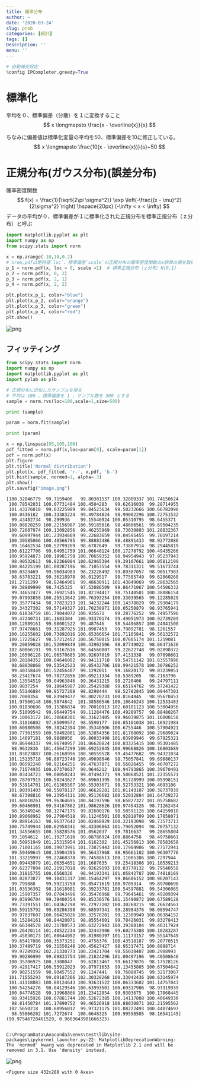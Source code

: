 ```yaml
---
title: 確率分布
author: ~
date: '2020-03-24'
slug: prob
categories: [統計]
tags: []
Description: ''
menu: ''
---
```



```python
# 自動補完設定
%config IPCompleter.greedy=True
```

# 標準化
平均を０、標準偏差（分散）を１に変換すること
$$
x  \longmapsto \frac{x - \overline{x}}{s}
$$

ちなみに偏差値は標準化変量の平均を50、標準偏差を10に修正している。
$$
x  \longmapsto \frac{10(x - \overline{x})}{s}+50
$$

# 正規分布(ガウス分布)(誤差分布)
確率密度関数  
$$
f(x) = \frac{1}{\sqrt{2\pi \sigma^2}} \exp \left(-\frac{(x - \mu)^2}
{2\sigma^2} \right) \hspace{20px} (-\infty < x < \infty)
$$
データの平均が０、標準偏差が１に標準化された正規分布を標準正規分布（ｚ分布）と呼ぶ



```python
import matplotlib.pyplot as plt
import numpy as np
from scipy.stats import norm

x = np.arange(-10,10,0.2)
# nrom,pdfは期待値`loc`、標準偏差`scale`の正規分布の確率密度関数のx辞典の値を取得する
p_1 = norm.pdf(x, loc = 0, scale =1)  # 標準正規分布（ｚ分布）N(0,1)
p_2 = norm.pdf(x, 0, 2)
p_3 = norm.pdf(x, 2, 1)
p_4 = norm.pdf(x, 2, 2)

plt.plot(x,p_1, color="blue")
plt.plot(x,p_2, color="orange")
plt.plot(x,p_3, color="green")
plt.plot(x,p_4, color="red")
plt.show()
```


![png](output_4_0.png)


## フィッティング


```python
from scipy.stats import norm
import numpy as np
import matplotlib.pyplot as plt
import pylab as plb

# 正規分布に近似したサンプルを得る
# 平均は 100 、標準偏差を 1 、サンプル数を 500 とする
sample = norm.rvs(loc=100,scale=1,size=500)

print (sample)

param = norm.fit(sample)

print (param)

x = np.linspace(95,105,100)
pdf_fitted = norm.pdf(x,loc=param[0], scale=param[1])
pdf = norm.pdf(x)
plt.figure
plt.title('Normal distribution')
plt.plot(x, pdf_fitted, 'r-', x,pdf, 'b-')
plt.hist(sample, normed=1, alpha=.3)
plt.show()
plt.savefig("image.png")
```

    [100.32046779  99.7159406   99.80301537 100.32889337 101.74150624
     100.78542031 100.07731484 100.4504283   99.62616038  99.28714955
     101.43176018  99.03225989  99.84523634  99.50232666 100.66782098
     100.0436182  100.33383224  99.49784824  98.99002296 100.72751532
      99.43482734  98.299936    99.15540924 100.05310795  98.6455371
     100.08820259 100.22156987 100.59185016  98.48686561  99.69504235
     100.72687974 100.13092856  99.46255969  98.73030803 101.28832367
      99.60997944 101.23934669  99.22683659  99.04595455  99.70197214
     100.30585066 100.40566795  99.88883486  98.48891433  98.92772086
      99.16462534 100.52799269  98.6787649   99.73807914  98.29445819
     100.61227706  99.64951759 101.06640124 100.17278792 100.49435266
     100.95924873 100.19981759 100.70659352  98.94954943  97.95237943
      98.90532613  98.82366084 100.62965384  99.39107661 100.05812199
     100.84225199 101.00287196  98.71053554  99.78311311  99.51673744
     100.0323469   99.96034903  98.23226492  99.89387057  98.90517983
      98.63783221  99.36218978  98.0129517   98.77585749  99.62860268
     101.2711299   98.82464961  99.48630911 101.43849069  99.28632565
      99.38989999  98.7425325   97.53086509  99.86471067 100.54506332
      99.34652477  99.76921545 101.82194417  98.75140501 100.38086154
      99.07993858 100.25513642 100.76393254 100.33039565  99.12285029
      99.35777434  98.77823213 101.34232244 100.14378829  99.29304179
      99.34327302  99.57149327 101.70238971 100.05250879  98.93765941
     100.61834759 101.79044072 100.935671    99.28776252  99.74957596
      99.47240731 101.1683304  100.93370174  99.49051973 100.92739209
     100.12089161  99.98001522  99.487646    98.54496857 100.24941508
      97.97478661  99.31287925 101.0987453   99.79092781  98.1261557
     100.16255602 100.73892016 100.65366654 101.71105841  99.56132572
     100.17225627  98.57212452 100.56750015 100.07605174 101.1219081
      99.20859028 101.52099849 100.43902506  98.87749022  98.66471636
     102.60066191  99.93167616  98.64560807  99.22622748  99.02890372
     100.16596128 101.06570685 100.92697019  97.4131338   99.07098661
     100.28184352 100.04646082  99.94111718  99.54751142 101.63557896
      98.68838068  99.53542523  99.05432706 100.99421578 100.30786252
      99.40358449 101.52456407  99.1292011   99.16820172  99.03239951
      98.23417674  99.78272856 100.09211334  98.5389205   98.7163796
     100.13554519  99.04963846  99.36431215  98.2720406   99.24797111
     100.9837254   99.10645987 100.25429388  99.65194762  99.37241422
     100.55146884  99.85727208  98.8298444   98.52782845 100.09447301
     100.7080354   98.83949477  98.80270233 100.8164845   98.95670451
     101.97560148 100.5874842  101.38580546 100.10646243 100.12533483
     100.01830696  99.15386834  99.70010913 102.60101123 100.53004956
      99.51099542  99.96449754  99.11284476 100.49289757  98.88480267
      99.10063172 101.30668301  98.31623405  99.96039875 101.16000158
      99.31016802  97.85099572  98.5590177  100.85101038 101.16921984
     100.60980508  99.38242394 100.35340906 100.6755446  100.57904921
     100.77301559 100.50492861 100.52854356 101.81708092 100.29689024
     100.14697181  99.9880956   99.80033498 101.03909946  99.67925321
      99.86944337  99.96740957 101.06620824 100.83325415 100.95301485
      98.9632836  101.45647299 100.69252045 100.99668826 100.16803689
     101.03823887 100.26168996 100.50559528  99.45477682  99.94321034
     101.15135718  98.88723748 100.49698046  98.75057841  99.69080137
     100.06592248  98.92164251  99.47637871  98.56026455  99.46707272
      99.71574935 100.07370637  99.9646212  100.94793865 100.39670491
     100.03434723  99.08050243  99.07494371  99.50068521 101.22355571
     100.78707915 100.50243627  98.69601395  98.91720999 100.05998151
      99.53914701 101.61385507 100.55303671  98.52753321 100.4693106
     101.00391403  98.55078117 100.46628281 101.01143107 100.38737039
      98.67398816  99.23954111 100.95136682 100.52012884 101.64739272
     101.68010261  99.96364695 100.84197596  98.65827327 101.05758682
      99.60466901  99.54167862 101.98628626 100.97454326  98.71262454
      98.36349246  98.12747175  99.82600176  98.50591126 100.64159018
     100.89068962  99.27904518  99.11246501 100.92818709 100.17858071
      99.88914163  98.96377642 100.02468929 100.22193098  98.73573713
     100.75749944 100.62958341  98.43306863 101.79052094  98.70757132
     101.34556655 100.35828576 101.0562037   99.7816637   99.28655804
      99.1054612  101.19271616  99.08786924 100.8864758   98.49758661
      98.50951949 101.25315954 101.6162302  101.45256813 100.78583658
     100.71001165 100.39073991 101.73875443 100.17984906  98.77172941
      99.59469645 100.35904395  99.56437968  98.95661102 100.96307776
     101.33219997  99.22468378  99.74588613 100.11005386 100.7297944
     100.09443079 101.06354651 101.1687635   99.25418306 101.18539213
      99.62377004 102.21917018  99.92629193 100.83770132  99.79540558
     100.31815755 100.6560326   98.94193341 101.05842787 100.74818169
     100.02073077  99.10431317 100.15464297  99.86606152 100.96207143
      99.799888    99.59213758  99.05471619 100.9705314   99.89700698
     101.03536302  98.11618081  99.39233781 100.54597881  99.54306065
     100.15907357  99.07843496  99.35476968  99.79645461  99.49209394
      99.03996704  99.39400354  99.85330576 101.15490872 100.67589128
      99.73391551 101.04362798  99.72977102 100.30268215  98.76624561
     100.59115792  99.69286398  99.68597341  99.28984376  98.08594747
      99.97837607 100.96425026 100.32578201  99.12309949 100.06384152
      98.15284161  98.84420071  98.85554601  99.78426031  99.83278413
      99.66344578 102.31780573 100.63272943 100.39388104  99.40317924
     100.26420114 101.40522234 100.32443906  99.60275308 100.10283287
      99.45030173 101.80644992  99.81980397 101.11173157  99.55147649
      99.65417086 100.35373251  99.4756376  100.43518187  99.20770515
     100.37489719  99.31550248 100.45627427  98.95317471 100.8888714
      99.97289392 102.21330773 100.22421704  98.55038407 100.2988993
      99.90286999  99.69833754 100.21824296 101.00497196  99.40508646
     100.35706975 100.3300047   99.62813467  99.66129876  98.17528126
      99.42917417 100.55912023  99.87971653  99.13455805 100.67504642
      99.98251559  98.90457552  99.1247441   99.76088745  99.32173067
     101.71555293  99.09187266 102.30328268 100.33042436 100.63145974
     101.41118883 100.80124643 100.93631522 100.06333602 101.14757043
     100.54254276  98.04129546 100.63993501 100.69317906  98.97319939
     100.84774528  99.13968866 101.23412854  99.9303675  100.17868445
      98.93415926 100.07881744 100.52672385 100.14117808 100.40649336
      98.81450784 101.17890752  99.46526918 100.88030871 102.21595562
     102.5650218  100.68956012  99.97321175 101.08222493 100.44074697
      98.55066202 101.7272674  100.6648325  100.99598505  98.16541145]
    (99.97546728461529, 0.9603643901666323)
    

    C:\ProgramData\Anaconda3\envs\test\lib\site-packages\ipykernel_launcher.py:22: MatplotlibDeprecationWarning: 
    The 'normed' kwarg was deprecated in Matplotlib 2.1 and will be removed in 3.1. Use 'density' instead.
    


![png](output_6_2.png)



    <Figure size 432x288 with 0 Axes>

